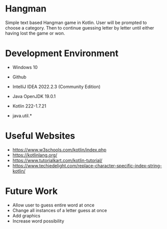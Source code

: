 # Hangman

Simple text based Hangman game in Kotlin. User will be prompted to choose a category. Then to continue guessing letter
by letter until either having lost the game or won. 



# Development Environment

* Windows 10
* Github
* IntelliJ IDEA 2022.2.3 (Community Edition)

* Java OpenJDK 19.0.1
* Kotlin 222-1.7.21
* java.util.*

# Useful Websites

* https://www.w3schools.com/kotlin/index.php
* https://kotlinlang.org/
* https://www.tutorialkart.com/kotlin-tutorial/
* https://www.techiedelight.com/replace-character-specific-index-string-kotlin/

# Future Work

* Allow user to guess entire word at once
* Change all instances of a letter guess at once
* Add graphics
* Increase word possibility
